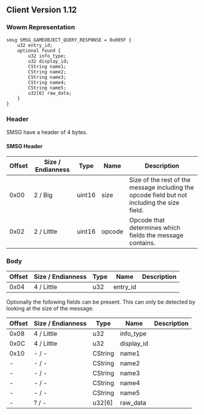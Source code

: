 ## Client Version 1.12

### Wowm Representation
```rust,ignore
smsg SMSG_GAMEOBJECT_QUERY_RESPONSE = 0x005F {
    u32 entry_id;    
    optional found {    
        u32 info_type;        
        u32 display_id;        
        CString name1;        
        CString name2;        
        CString name3;        
        CString name4;        
        CString name5;        
        u32[6] raw_data;        
    }    
}
```
### Header
SMSG have a header of 4 bytes.

#### SMSG Header
| Offset | Size / Endianness | Type   | Name   | Description |
| ------ | ----------------- | ------ | ------ | ----------- |
| 0x00   | 2 / Big           | uint16 | size   | Size of the rest of the message including the opcode field but not including the size field.|
| 0x02   | 2 / Little        | uint16 | opcode | Opcode that determines which fields the message contains.|
### Body
| Offset | Size / Endianness | Type | Name | Description |
| ------ | ----------------- | ---- | ---- | ----------- |
| 0x04 | 4 / Little | u32 | entry_id |  |

Optionally the following fields can be present. This can only be detected by looking at the size of the message.

| Offset | Size / Endianness | Type | Name | Description |
| ------ | ----------------- | ---- | ---- | ----------- |
| 0x08 | 4 / Little | u32 | info_type |  |
| 0x0C | 4 / Little | u32 | display_id |  |
| 0x10 | - / - | CString | name1 |  |
| - | - / - | CString | name2 |  |
| - | - / - | CString | name3 |  |
| - | - / - | CString | name4 |  |
| - | - / - | CString | name5 |  |
| - | ? / - | u32[6] | raw_data |  |
